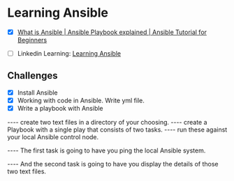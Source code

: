 # Learning Ansible

- [x] [What is Ansible | Ansible Playbook explained | Ansible Tutorial for Beginners](https://www.youtube.com/watch?v=1id6ERvfozo)
- [ ] Linkedin Learning: [Learning Ansible](https://www.linkedin.com/learning/learning-ansible-2020?u=2080948)


## Challenges

- [x] Install Ansible
- [x] Working with code in Ansible. Write yml file.
- [x] Write a playbook with Ansible

---- create two text files in a directory of your choosing. 
---- create a Playbook with a single play that consists of two tasks. 
---- run these against your local Ansible control node. 

---- The first task is going to have you ping the local Ansible system. 

---- And the second task is going to have you display the details of those two text files. 